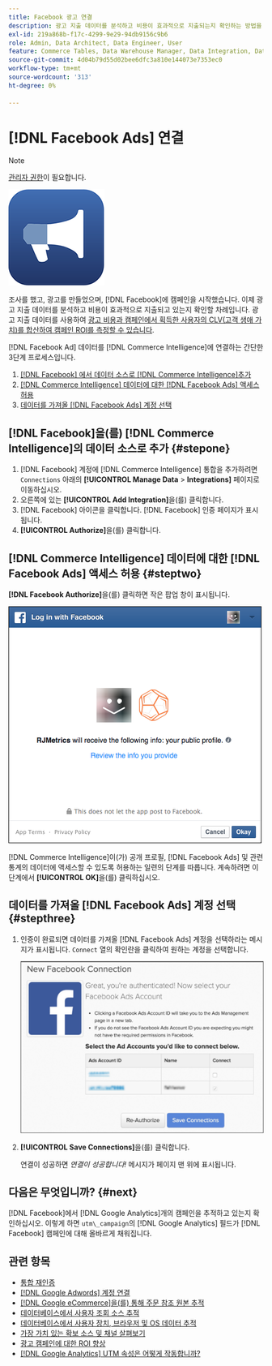 ```yaml
---
title: Facebook 광고 연결
description: 광고 지출 데이터를 분석하고 비용이 효과적으로 지출되는지 확인하는 방법을 알아봅니다.
exl-id: 219a868b-f17c-4299-9e29-94db9156c9b6
role: Admin, Data Architect, Data Engineer, User
feature: Commerce Tables, Data Warehouse Manager, Data Integration, Data Import/Export
source-git-commit: 4d04b79d55d02bee6dfc3a810e144073e7353ec0
workflow-type: tm+mt
source-wordcount: '313'
ht-degree: 0%

---
```


# [!DNL Facebook Ads] 연결

>[!NOTE]
>
>[관리자 권한](../../../administrator/user-management/user-management.md)이 필요합니다.

![Facebook 광고 로고](../../../assets/facebook-ads-logo.png)

조사를 했고, 광고를 만들었으며, [!DNL Facebook]에 캠페인을 시작했습니다. 이제 광고 지출 데이터를 분석하고 비용이 효과적으로 지출되고 있는지 확인할 차례입니다. 광고 지출 데이터를 사용하여 [광고 비용과 캠페인에서 획득한 사용자의 CLV(고객 생애 가치)를 합산하여 캠페인 ROI를 측정할 수 있습니다](../../../data-analyst/analysis/roi-ad-camp.md).

[!DNL Facebook Ad] 데이터를 [!DNL Commerce Intelligence]에 연결하는 간단한 3단계 프로세스입니다.

1. [ [!DNL Facebook] 에서 데이터 소스로  [!DNL Commerce Intelligence]추가](#stepone)
1. [ [!DNL Commerce Intelligence] 데이터에 대한  [!DNL Facebook Ads] 액세스 허용](#steptwo)
1. [데이터를 가져올  [!DNL Facebook Ads] 계정 선택](#stepthree)

## [!DNL Facebook]을(를) [!DNL Commerce Intelligence]의 데이터 소스로 추가 {#stepone}

1. [!DNL Facebook] 계정에 [!DNL Commerce Intelligence] 통합을 추가하려면 `Connections` 아래의 **[!UICONTROL Manage Data** > **Integrations]** 페이지로 이동하십시오.
1. 오른쪽에 있는 **[!UICONTROL Add Integration]**&#x200B;을(를) 클릭합니다.
1. [!DNL Facebook] 아이콘을 클릭합니다. [!DNL Facebook] 인증 페이지가 표시됩니다.
1. **[!UICONTROL Authorize]**&#x200B;을(를) 클릭합니다.

## [!DNL Commerce Intelligence] 데이터에 대한 [!DNL Facebook Ads] 액세스 허용 {#steptwo}

**[!DNL Facebook Authorize]**&#x200B;을(를) 클릭하면 작은 팝업 창이 표시됩니다.

![Commerce Intelligence에 대한 Facebook 액세스 권한 대화 상자](../../../assets/Facebook_Access_Popup.png)

[!DNL Commerce Intelligence]이(가) 공개 프로필, [!DNL Facebook Ads] 및 관련 통계의 데이터에 액세스할 수 있도록 허용하는 일련의 단계를 따릅니다. 계속하려면 이 단계에서 **[!UICONTROL OK]**&#x200B;을(를) 클릭하십시오.

## 데이터를 가져올 [!DNL Facebook Ads] 계정 선택 {#stepthree}

1. 인증이 완료되면 데이터를 가져올 [!DNL Facebook Ads] 계정을 선택하라는 메시지가 표시됩니다. `Connect` 열의 확인란을 클릭하여 원하는 계정을 선택합니다.

   ![Facebook 광고 계정 선택 인터페이스](../../../assets/Facebook_Ad_Accounts.png)

1. **[!UICONTROL Save Connections]**&#x200B;을(를) 클릭합니다.

   연결이 성공하면 *연결이 성공합니다!* 메시지가 페이지 맨 위에 표시됩니다.

## 다음은 무엇입니까? {#next}

[!DNL Facebook]에서 [!DNL Google Analytics]개의 캠페인을 추적하고 있는지 확인하십시오. 이렇게 하면 `utm\_campaign`의 [!DNL Google Analytics] 필드가 [!DNL Facebook] 캠페인에 대해 올바르게 채워집니다.

## 관련 항목

* [통합 재인증](https://experienceleague.adobe.com/docs/commerce-knowledge-base/kb/how-to/mbi-reauthenticating-integrations.html)
* [ [!DNL Google Adwords] 계정 연결](../integrations/google-ecommerce.md)
* [ [!DNL Google eCommerce]을(를) 통해 주문 참조 원본 추적](../integrations/google-ecommerce.md)
* [데이터베이스에서 사용자 조회 소스 추적](../../analysis/google-track-user-acq.md)
* [데이터베이스에서 사용자 장치, 브라우저 및 OS 데이터 추적](../../analysis/track-usr-dev-browser.md)
* [가장 가치 있는 확보 소스 및 채널 살펴보기](../../analysis/most-value-source-channel.md)
* [광고 캠페인에 대한 ROI 향상](../../analysis/roi-ad-camp.md)
* [ [!DNL Google Analytics] UTM 속성은 어떻게 작동합니까?](../../analysis/utm-attributes.md)
